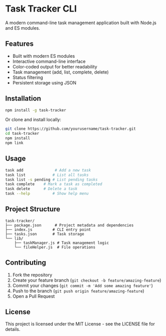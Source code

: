 # Task Tracker CLI

A modern command-line task management application built with Node.js and ES modules.

## Features

- Built with modern ES modules
- Interactive command-line interface
- Color-coded output for better readability
- Task management (add, list, complete, delete)
- Status filtering
- Persistent storage using JSON

## Installation

```bash
npm install -g task-tracker
```

Or clone and install locally:

```bash
git clone https://github.com/yourusername/task-tracker.git
cd task-tracker
npm install
npm link
```

## Usage

```bash
task add              # Add a new task
task list            # List all tasks
task list -s pending # List pending tasks
task complete    # Mark a task as completed
task delete      # Delete a task
task --help          # Show help menu
```

## Project Structure

```
task-tracker/
├── package.json      # Project metadata and dependencies
├── index.js         # CLI entry point
├── tasks.json       # Task storage
└── lib/
    ├── taskManager.js # Task management logic
    └── fileHelper.js  # File operations
```

## Contributing

1. Fork the repository
2. Create your feature branch (`git checkout -b feature/amazing-feature`)
3. Commit your changes (`git commit -m 'Add some amazing feature'`)
4. Push to the branch (`git push origin feature/amazing-feature`)
5. Open a Pull Request

## License

This project is licensed under the MIT License - see the LICENSE file for details.